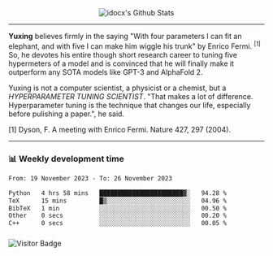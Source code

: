 <div align="center">
    <img align="center" src="https://github-readme-stats.vercel.app/api?username=idocx&show_icons=true&count_private=true&hide_border=true" alt="idocx's Github Stats"></img>
</div>

---

**Yuxing** believes firmly in the saying "With four parameters I can fit an elephant, and with five I can make him wiggle his trunk" by Enrico Fermi. <sup>[1]</sup> So, he devotes his entire though short research career to tuning five hypermeters of a model and is convinced that he will finally make it outperform any SOTA models like GPT-3 and AlphaFold 2.

Yuxing is not a computer scientist, a physicist or a chemist, but a *HYPERPARAMETER TUNING SCIENTIST*. "That makes a lot of difference. Hyperparameter tuning is the technique that changes our life, especially before pulishing a paper.", he said.

[1] Dyson, F. A meeting with Enrico Fermi. Nature 427, 297 (2004).


---

### 📊 Weekly development time
<!--START_SECTION:waka-->

```txt
From: 19 November 2023 - To: 26 November 2023

Python   4 hrs 58 mins   ███████████████████████▓░   94.28 %
TeX      15 mins         █▒░░░░░░░░░░░░░░░░░░░░░░░   04.96 %
BibTeX   1 min           ░░░░░░░░░░░░░░░░░░░░░░░░░   00.50 %
Other    0 secs          ░░░░░░░░░░░░░░░░░░░░░░░░░   00.20 %
C++      0 secs          ░░░░░░░░░░░░░░░░░░░░░░░░░   00.05 %
```

<!--END_SECTION:waka-->

### 

![Visitor Badge](https://visitor-badge.laobi.icu/badge?page_id=idocx.idocx)